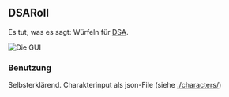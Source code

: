 ## DSARoll

Es tut, was es sagt: Würfeln für [DSA](https://de.wikipedia.org/wiki/Das_Schwarze_Auge).

![Die GUI]()

### Benutzung
Selbsterklärend. Charakterinput als json-File (siehe [./characters/](https://github.com/christiankuhl/DSARoll/tree/master/characters))
